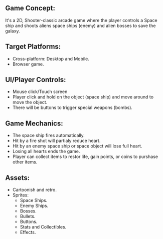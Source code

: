 ## Game Concept:

It's a 2D, Shooter-classic arcade game where the player controls a Space ship and shoots aliens space ships (enemy) and alien bosses to save the galaxy.

## Target Platforms:

- Cross-platform: Desktop and Mobile.
- Browser game.

## UI/Player Controls:

- Mouse click/Touch screen
- Player click and hold on the object (space ship) and move around to move the object.
- There will be buttons to trigger special weapons (bombs).

## Game Mechanics:

- The space ship fires automatically.
- Hit by a fire shot will partialy reduce heart.
- Hit by an enemy space ship or space object will lose full heart.
- Losing all hearts ends the game.
- Player can collect items to restor life, gain points, or coins to purshase other items.

## Assets:

- Cartoonish and retro.
- Sprites:
  - Space Ships.
  - Enemy Ships.
  - Bosses.
  - Bullets.
  - Buttons.
  - Stats and Collectibles.
  - Effects.
